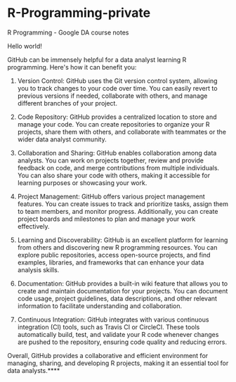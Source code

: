 # R-Programming-private
R Programming - Google DA course notes


Hello world!


GitHub can be immensely helpful for a data analyst learning R programming. Here's how it can benefit you:

1. Version Control: GitHub uses the Git version control system, allowing you to track changes to your code over time. You can easily revert to previous versions if needed, collaborate with others, and manage different branches of your project.

2. Code Repository: GitHub provides a centralized location to store and manage your code. You can create repositories to organize your R projects, share them with others, and collaborate with teammates or the wider data analyst community.

3. Collaboration and Sharing: GitHub enables collaboration among data analysts. You can work on projects together, review and provide feedback on code, and merge contributions from multiple individuals. You can also share your code with others, making it accessible for learning purposes or showcasing your work.

4. Project Management: GitHub offers various project management features. You can create issues to track and prioritize tasks, assign them to team members, and monitor progress. Additionally, you can create project boards and milestones to plan and manage your work effectively.

5. Learning and Discoverability: GitHub is an excellent platform for learning from others and discovering new R programming resources. You can explore public repositories, access open-source projects, and find examples, libraries, and frameworks that can enhance your data analysis skills.

6. Documentation: GitHub provides a built-in wiki feature that allows you to create and maintain documentation for your projects. You can document code usage, project guidelines, data descriptions, and other relevant information to facilitate understanding and collaboration.

7. Continuous Integration: GitHub integrates with various continuous integration (CI) tools, such as Travis CI or CircleCI. These tools automatically build, test, and validate your R code whenever changes are pushed to the repository, ensuring code quality and reducing errors.

Overall, GitHub provides a collaborative and efficient environment for managing, sharing, and developing R projects, making it an essential tool for data analysts.****
